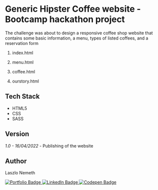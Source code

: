 # Generic Hipster Coffee website - Bootcamp hackathon project

The challenge was about to design a responsive coffee shop website that contains some basic information, a menu, types of listed coffees, and a reservation form

1. index.html

2. menu.html

3. coffee.html

4. ourstory.html
## Tech Stack

- HTML5
- CSS
- SASS
## Version

*1.0 - 16/04/2022* - Publishing of the website
## Author

Laszlo Nemeth 

<div id="badges">
  <a href="https://lac0220.github.io/lac0220/">
    <img src="https://img.shields.io/badge/Portfolio-red?style=for-the-badge&logo=logoColor=white" alt="Portfolio Badge"/>
  </a>
  <a href="https://www.linkedin.com/in/nemeth0220">
    <img src="https://img.shields.io/badge/LinkedIn-blue?style=for-the-badge&logo=linkedin&logoColor=white" alt="LinkedIn Badge"/>
  </a>
  <a href="https://codepen.io/lac0220/">
    <img src="https://img.shields.io/badge/Codepen-black?style=for-the-badge&logo=codepen&logoColor=white" alt="Codepen Badge"/>
  </a>
</div>

